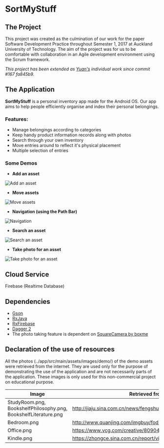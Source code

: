# SortMyStuff

## The Project
This project was created as the culmination of our work for the paper Software Development Practice throughout Semester 1, 2017 at Auckland University of Technology. The aim of the project was for us to be comfortable with collaboration in an Agile development environment using the Scrum framework. 

*This project has been extended as [Yuan's](https://github.com/NightRare) individual work since commit #167 fa845b9.*

## The Application
**SortMyStuff** is a personal inventory app made for the Android OS. Our app aims to help people efficiently organise and index their personal belongings. 

### Features:
- Manage belongings according to categories
- Keep handy product information records along with photos
- Search through your own inventory
- Move entries around to reflect it's physical placement
- Multiple selection of entries

### Some Demos

- **Add an asset**

![Add an asset](https://i.imgur.com/JQGTi2a.gif)

- **Move assets**

![Move assets](https://i.imgur.com/1X85VtP.gif)

- **Navigation (using the Path Bar)**

![Navigation](https://i.imgur.com/PoDG7JK.gif)

- **Search an asset**

![Search an asset](https://i.imgur.com/GElAnjS.gif)

- **Take photo for an asset**

![Take photo for an asset](https://i.imgur.com/Nll9XP9.gif)

## Cloud Service

Firebase (Realtime Database)

## Dependencies

- [Gson](https://github.com/google/gson)
- [RxJava](https://github.com/ReactiveX/RxJava/tree/1.x)
- [RxFirebase](https://github.com/nmoskalenko/RxFirebase)
- [Dagger 2](https://github.com/google/dagger)
- The photo taking feature is dependent on [SquareCamera by boxme](https://github.com/boxme/SquareCamera.git)

## Declaration of the use of resources

All the photos (../app/src/main/assets/images/demo/) of the demo assets were retrieved from the internet. They are used only for the purpose of demonstrating the use of the application and are not necessarily parts of the application. These images is only used for this non-commercial project on educational purpose.

Image | Retrieved from
------|---------------
StudyRoom.png, BookshelfPhilosophy.png, BookshelfLiterature.png | http://jiaju.sina.com.cn/news/fengshui/20140919/380782.shtml
Bedroom.png | http://www.quanjing.com/imgbuy/fod-00722981.html
Office.png | https://www.vcg.com/creative/809042572
Kindle.png | https://zhongce.sina.com.cn/report/view/2244
